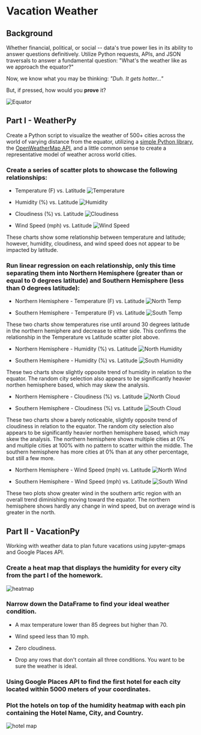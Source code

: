 # Vacation Weather

## Background

Whether financial, political, or social -- data's true power lies in its ability to answer questions definitively. Utilize Python requests, APIs, and JSON traversals to answer a fundamental question: "What's the weather like as we approach the equator?"

Now, we know what you may be thinking: _"Duh. It gets hotter..."_

But, if pressed, how would you **prove** it?

![Equator](Images/equatorsign.png)


## Part I - WeatherPy

Create a Python script to visualize the weather of 500+ cities across the world of varying distance from the equator, utilizing a [simple Python library](https://pypi.python.org/pypi/citipy), the [OpenWeatherMap API](https://openweathermap.org/api), and a little common sense to create a representative model of weather across world cities.

### Create a series of scatter plots to showcase the following relationships:

* Temperature (F) vs. Latitude
![Temperature](output_data/Lat_v_Temp.png)

* Humidity (%) vs. Latitude
![Humidity](output_data/Lat_v_Humidity.png)

* Cloudiness (%) vs. Latitude
![Cloudiness](output_data/Lat_v_Cloudiness.png)

* Wind Speed (mph) vs. Latitude
![Wind Speed](output_data/Lat_v_WindSpeed.png)

These charts show some relationship between temperature and latitude; however, humidity, cloudiness, and wind speed does not appear to be impacted by latitude. 


### Run linear regression on each relationship, only this time separating them into Northern Hemisphere (greater than or equal to 0 degrees latitude) and Southern Hemisphere (less than 0 degrees latitude):

* Northern Hemisphere - Temperature (F) vs. Latitude
![North Temp](output_data/North_Hem_Temp.png)

* Southern Hemisphere - Temperature (F) vs. Latitude
![South Temp](output_data/South_Hem_Temp.png)

These two charts show temperatures rise until around 30 degrees latitude in the northern hemiphere and decrease to either side. This confirms the relationship in the Temperature vs Latitude scatter plot above. 


* Northern Hemisphere - Humidity (%) vs. Latitude
![North Humidity](output_data/North_Humidity.png)

* Southern Hemisphere - Humidity (%) vs. Latitude
![South Humidity](output_data/South_Humidity.png)

These two charts show slightly opposite trend of humidity in relation to the equator. The random city selection also appears to be significantly heavier northen hemisphere based, which may skew the analysis.


* Northern Hemisphere - Cloudiness (%) vs. Latitude
![North Cloud](output_data/North_Cloud.png)

* Southern Hemisphere - Cloudiness (%) vs. Latitude
![South Cloud](output_data/South_Cloud.png)

These two charts show a barely noticeable, slightly opposite trend of cloudiness in relation to the equator. The random city selection also appears to be significantly heavier northen hemisphere based, which may skew the analysis. The northern hemisphere shows multiple cities at 0% and multiple cities at 100% with no pattern to scatter within the middle. The southern hemisphere has more cities at 0% than at any other percentage, but still a few more.  


* Northern Hemisphere - Wind Speed (mph) vs. Latitude
![North Wind](output_data/North_Wind.png)

* Southern Hemisphere - Wind Speed (mph) vs. Latitude
![South Wind](output_data/South_Wind.png)

These two plots show greater wind in the southern artic region with an overall trend diminishing moving toward the equator. The northern hemisphere shows hardly any change in wind speed, but on average wind is greater in the north.  



## Part II - VacationPy

Working with weather data to plan future vacations using jupyter-gmaps and Google Places API.


### Create a heat map that displays the humidity for every city from the part I of the homework.

  ![heatmap](Images/heatmap.png)

### Narrow down the DataFrame to find your ideal weather condition. 

  * A max temperature lower than 85 degrees but higher than 70.

  * Wind speed less than 10 mph.

  * Zero cloudiness.

  * Drop any rows that don't contain all three conditions. You want to be sure the weather is ideal.

### Using Google Places API to find the first hotel for each city located within 5000 meters of your coordinates.

### Plot the hotels on top of the humidity heatmap with each pin containing the **Hotel Name**, **City**, and **Country**.

![hotel map](Images/hotel_map.png)



